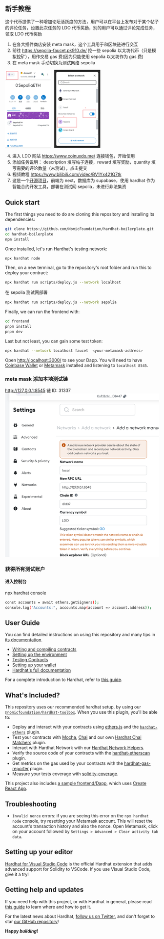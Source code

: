 ## 新手教程

这个代币提供了一种增加论坛活跃度的方法，用户可以在平台上发布对于某个帖子的评论任务，设置此次任务的 LDO 代币奖励，别的用户可以通过评论完成任务，领取 LDO 代币奖励

1. 在各大插件商店安装 meta mask，这个工具用于和区块链进行交互
2. 前往 https://sepolia-faucet.pk910.de/ 挖一些 sepolia 以太坊代币（只是模拟挖矿），用作交易 gas 费(因为只能使用 sepolia 以太坊作为 gas 费)
3. 在 meta mask 手动切换为测试网络 sepolia
  <div style="display: flex;">
  <img src="image-1.png" alt="alt text" style="width: 30%; height:20%;padding-right: 10px;">
  <img src="image-2.png" alt="alt text" style="width: 30%;height:20%;">
</div>

4. 进入 LDO 网站 https://www.coinuxdo.me/ 连接钱包，开始使用
5. 添加任务说明： description 填写帖子连接，reward 填写奖励，quantity 填写需要的评论数量（未测试），点击提交
6. 视频教程
   https://www.bilibili.com/video/BV1Yx421Q7tk
7. 这是一个[开源项目](https://github.com/14790897/ldo_coin)，前端为 next，数据库为 supabase，使用 hardhat 作为智能合约开发工具，部署在测试网 sepolia，未进行非法集资

## Quick start

The first things you need to do are cloning this repository and installing its
dependencies:

```sh
git clone https://github.com/NomicFoundation/hardhat-boilerplate.git
cd hardhat-boilerplate
npm install
```

Once installed, let's run Hardhat's testing network:

```sh
npx hardhat node
```

Then, on a new terminal, go to the repository's root folder and run this to
deploy your contract:

```sh
npx hardhat run scripts/deploy.js --network localhost
```

在 sepolia 测试网部署

```sh
npx hardhat run scripts/deploy.js --network sepolia
```

Finally, we can run the frontend with:

```sh
cd frontend
pnpm install
pnpm dev
```

Last but not least, you can gain some test token:

```sh
npx hardhat --network localhost faucet  <your-metamask-address>
```

Open [http://localhost:3000/](http://localhost:3000/) to see your Dapp. You will
need to have [Coinbase Wallet](https://www.coinbase.com/wallet) or [Metamask](https://metamask.io) installed and listening to
`localhost 8545`.

### meta mask 添加本地测试链

http://127.0.0.1:8545
链 ID: 31337
![alt text](image.png)

### 获得所有测试账户

#### 进入控制台

npx hardhat console

```sh
const accounts = await ethers.getSigners();
console.log("Accounts:", accounts.map(account => account.address));
```

## User Guide

You can find detailed instructions on using this repository and many tips in [its documentation](https://hardhat.org/tutorial).

- [Writing and compiling contracts](https://hardhat.org/tutorial/writing-and-compiling-contracts/)
- [Setting up the environment](https://hardhat.org/tutorial/setting-up-the-environment/)
- [Testing Contracts](https://hardhat.org/tutorial/testing-contracts/)
- [Setting up your wallet](https://hardhat.org/tutorial/boilerplate-project#how-to-use-it)
- [Hardhat's full documentation](https://hardhat.org/docs/)

For a complete introduction to Hardhat, refer to [this guide](https://hardhat.org/getting-started/#overview).

## What's Included?

This repository uses our recommended hardhat setup, by using our [`@nomicfoundation/hardhat-toolbox`](https://hardhat.org/hardhat-runner/plugins/nomicfoundation-hardhat-toolbox). When you use this plugin, you'll be able to:

- Deploy and interact with your contracts using [ethers.js](https://docs.ethers.io/v5/) and the [`hardhat-ethers`](https://hardhat.org/hardhat-runner/plugins/nomiclabs-hardhat-ethers) plugin.
- Test your contracts with [Mocha](https://mochajs.org/), [Chai](https://chaijs.com/) and our own [Hardhat Chai Matchers](https://hardhat.org/hardhat-chai-matchers) plugin.
- Interact with Hardhat Network with our [Hardhat Network Helpers](https://hardhat.org/hardhat-network-helpers).
- Verify the source code of your contracts with the [hardhat-etherscan](https://hardhat.org/hardhat-runner/plugins/nomiclabs-hardhat-etherscan) plugin.
- Get metrics on the gas used by your contracts with the [hardhat-gas-reporter](https://github.com/cgewecke/hardhat-gas-reporter) plugin.
- Measure your tests coverage with [solidity-coverage](https://github.com/sc-forks/solidity-coverage).

This project also includes [a sample frontend/Dapp](./frontend), which uses [Create React App](https://github.com/facebook/create-react-app).

## Troubleshooting

- `Invalid nonce` errors: if you are seeing this error on the `npx hardhat node`
  console, try resetting your Metamask account. This will reset the account's
  transaction history and also the nonce. Open Metamask, click on your account
  followed by `Settings > Advanced > Clear activity tab data`.

## Setting up your editor

[Hardhat for Visual Studio Code](https://hardhat.org/hardhat-vscode) is the official Hardhat extension that adds advanced support for Solidity to VSCode. If you use Visual Studio Code, give it a try!

## Getting help and updates

If you need help with this project, or with Hardhat in general, please read [this guide](https://hardhat.org/hardhat-runner/docs/guides/getting-help) to learn where and how to get it.

For the latest news about Hardhat, [follow us on Twitter](https://twitter.com/HardhatHQ), and don't forget to star [our GitHub repository](https://github.com/NomicFoundation/hardhat)!

**Happy _building_!**
